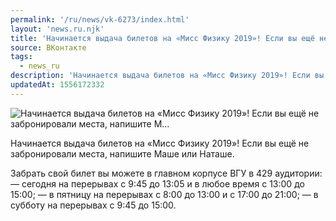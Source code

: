 ```yaml
---
permalink: '/ru/news/vk-6273/index.html'
layout: 'news.ru.njk'
title: 'Начинается выдача билетов на «Мисс Физику 2019»! Если вы ещё не забронировали места, напишите М'
source: ВКонтакте
tags:
  - news_ru
description: 'Начинается выдача билетов на «Мисс Физику 2019»! Если вы ещё не забронировали места, напишите М…'
updatedAt: 1556172332
---
```

![Начинается выдача билетов на «Мисс Физику 2019»! Если вы ещё не забронировали места, напишите М…](https://sun9-49.userapi.com/impf/c855228/v855228018/2cc5d/IbWyW5qtzto.jpg?size=720x795&quality=96&proxy=1&sign=a5513ceb8b609c73127b3c901e396720&c_uniq_tag=68l1A_K8AzWqWB1gXNiXv5Xy1TSbESNLIvdsv1qLEZM&type=album)

Начинается выдача билетов на «Мисс Физику 2019»! Если вы ещё не забронировали места, напишите Маше или Наташе.

Забрать свой билет вы можете в главном корпусе ВГУ в 429 аудитории:
— сегодня на перерывах с 9:45 до 13:05 и в любое время с 13:00 до 15:00;
— в пятницу на перерывах с 8:00 до 13:00 и с 17:00 до 21:00;
— в субботу на перерывах с 9:45 до 15:00.
